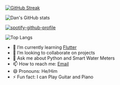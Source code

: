 
[![GitHub Streak](https://github-readme-streak-stats.herokuapp.com?user=danalvin&theme=dark&hide_border=true&date_format=j%20M%5B%20Y%5D&fire=DD2727)](https://git.io/streak-stats)

![Dan's GitHub stats](https://github-readme-stats.vercel.app/api?username=danalvin&show_icons=true&theme=dark)

[![spotify-github-profile](https://spotify-github-profile.vercel.app/api/view?uid=sd72wedl9k0n5inyvxvn783a1&cover_image=true&theme=natemoo-re&show_offline=false&interchange=false&bar_color=53b14f&bar_color_cover=false)](https://github.com/kittinan/spotify-github-profile)

![Top Langs](https://github-readme-stats.vercel.app/api/top-langs/?username=danalvin&hide_progress=false&theme=dark)
- 🌱 I’m currently learning [Flutter](https://github.com/flutter/flutter)
- 👯 I’m looking to collaborate on projects
- 💬 Ask me about Python and Smart Water Meters
- 📫 How to reach me: [Email](mailto:mungaiwaituika@gmail.com)
- 😄 Pronouns: He/Him
- ⚡ Fun fact: I can Play  Guitar and Piano

<!--
**danalvin/danalvin** is a ✨ _special_ ✨ repository because its `README.md` (this file) appears on your GitHub profile.

Here are some ideas to get you started:

- 🔭 I’m currently working on ...
- 🌱 I’m currently learning ...
- 👯 I’m looking to collaborate on ...
- 🤔 I’m looking for help with ...
- 💬 Ask me about ...
- 📫 How to reach me: ...
- 😄 Pronouns: ...
- ⚡ Fun fact: ...
-->
